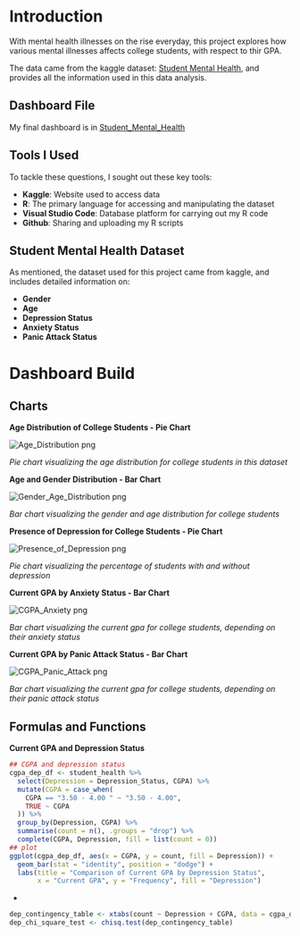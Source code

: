 # Introduction
With mental health illnesses on the rise everyday, this project explores how various mental illnesses affects college students, with respect to thir GPA.

The data came from the kaggle dataset: [Student Mental Health](https://www.kaggle.com/datasets/shariful07/student-mental-health), and provides all the information used in this data analysis.

## Dashboard File

My final dashboard is in [Student_Mental_Health]()

## Tools I Used

To tackle these questions, I sought out these key tools:

- **Kaggle**: Website used to access data
- **R**: The primary language for accessing and manipulating the dataset
- **Visual Studio Code**: Database platform for carrying out my R code
- **Github**: Sharing and uploading my R scripts

## Student Mental Health Dataset

As mentioned, the dataset used for this project came from kaggle, and includes detailed information on:

- **Gender**
- **Age**
- **Depression Status**
- **Anxiety Status**
- **Panic Attack Status**

# Dashboard Build

## Charts

**Age Distribution of College Students - Pie Chart**

![Age_Distribution png](https://github.com/user-attachments/assets/8ffff4fb-7fac-4116-b626-be4bc3f648c0)

*Pie chart visualizing the age distribution for college students in this dataset*

**Age and Gender Distribution - Bar Chart**

![Gender_Age_Distribution png](https://github.com/user-attachments/assets/362c2124-93c1-4dc8-8922-0c40897df1ee)

*Bar chart visualizing the gender and age distribution for college students*

**Presence of Depression for College Students - Pie Chart**

![Presence_of_Depression png](https://github.com/user-attachments/assets/2d4fa725-0720-4542-af9a-585f238132fc)

*Pie chart visualizing the percentage of students with and without depression*

**Current GPA by Anxiety Status - Bar Chart**

![CGPA_Anxiety png](https://github.com/user-attachments/assets/8fa89ff5-9480-4a06-8b14-7db8b0be2ba2)

*Bar chart visualizing the current gpa for college students, depending on their anxiety status*

**Current GPA by Panic Attack Status - Bar Chart**

![CGPA_Panic_Attack png](https://github.com/user-attachments/assets/df9a231b-351b-425b-a711-4b8d41998e0e)

*Bar chart visualizing the current gpa for college students, depending on their panic attack status*

## Formulas and Functions

**Current GPA and Depression Status**

```R
## CGPA and depression status
cgpa_dep_df <- student_health %>%
  select(Depression = Depression_Status, CGPA) %>%
  mutate(CGPA = case_when(
    CGPA == "3.50 - 4.00 " ~ "3.50 - 4.00",
    TRUE ~ CGPA
  )) %>%
  group_by(Depression, CGPA) %>%
  summarise(count = n(), .groups = "drop") %>%
  complete(CGPA, Depression, fill = list(count = 0))
## plot
ggplot(cgpa_dep_df, aes(x = CGPA, y = count, fill = Depression)) +
  geom_bar(stat = "identity", position = "dodge") +
  labs(title = "Comparison of Current GPA by Depression Status",
       x = "Current GPA", y = "Frequency", fill = "Depression")
```

- 

```R
dep_contingency_table <- xtabs(count ~ Depression + CGPA, data = cgpa_dep_df)
dep_chi_square_test <- chisq.test(dep_contingency_table)
```
